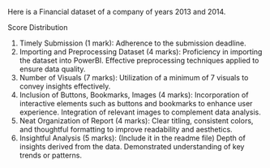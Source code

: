 Here is a Financial dataset of a company of years 2013 and 2014.

Score Distribution
1. Timely Submission (1 mark):
Adherence to the submission deadline.
2. Importing and Preprocessing Dataset (4 marks):
Proficiency in importing the dataset into PowerBI.
Effective preprocessing techniques applied to ensure data quality.
3. Number of Visuals (7 marks):
Utilization of a minimum of 7 visuals to convey insights effectively.
4. Inclusion of Buttons, Bookmarks, Images (4 marks):
Incorporation of interactive elements such as buttons and bookmarks to enhance user experience.
Integration of relevant images to complement data analysis.
5. Neat Organization of Report (4 marks):
Clear titling, consistent colors, and thoughtful formatting to improve readability and aesthetics.
6. Insightful Analysis (5 marks): (Include it in the readme file)
Depth of insights derived from the data.
Demonstrated understanding of key trends or patterns.
